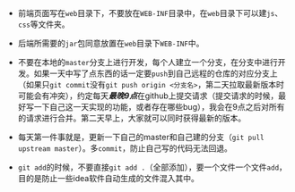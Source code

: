 - 前端页面写在`web`目录下，不要放在`WEB-INF`目录中，在`web`目录下可以建`js`、`css`等文件夹。

- 后端所需要的`jar`包同意放置在`web`目录下`WEB-INF`中。

- 不要在本地的`master`分支上进行开发，每个人建立一个分支，在分支中进行开发。如果一天中写了点东西的话一定要`push`到自己远程的仓库的对应分支上（如果只`git commit`没有`git push origin <分支名>`，第二天拉取最新版本时可能会有冲突），约定每天***最晚9点***在github上提交请求（提交请求的时候，最好写一下自己这一天实现的功能，或者存在哪些bug），我会在9点之后对所有的请求进行合并。第二天早上，大家就可以同时获得最新的版本。

- 每天第一件事就是，更新一下自己的master和自己建的分支（`git pull upstream master`）。多`commit`，防止自己写的代码无法回退。

- `git add`的时候，不要直接`git add .`（全部添加），要一个文件一个文件`add`，目的是防止一些idea软件自动生成的文件混入其中。
